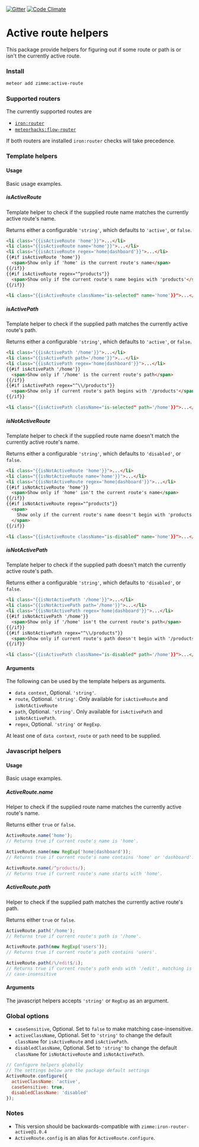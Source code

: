 [![Gitter](https://img.shields.io/badge/gitter-join_chat-brightgreen.svg)](https://gitter.im/zimme/meteor-active-route)
[![Code Climate](https://img.shields.io/codeclimate/github/zimme/meteor-active-route.svg)](https://codeclimate.com/github/zimme/meteor-active-route)

# Active route helpers

This package provide helpers for figuring out if some route or path is or isn't
the currently active route.

### Install

```sh
meteor add zimme:active-route
```

### Supported routers

The currently supported routes are

* [`iron:router`](https://atmospherejs.com/iron/router)
* [`meteorhacks:flow-router`](https://atmospherejs.com/meteorhacks/flow-router)

If both routers are installed `iron:router` checks will take precedence.

### Template helpers

#### Usage

Basic usage examples.

##### isActiveRoute

Template helper to check if the supplied route name matches the currently active route's
name.

Returns either a configurable `'string'`, which defaults to `'active'`, or
`false`.

```html
<li class="{{isActiveRoute 'home'}}">...</li>
<li class="{{isActiveRoute name='home'}}">...</li>
<li class="{{isActiveRoute regex='home|dashboard'}}">...</li>
{{#if isActiveRoute 'home'}}
  <span>Show only if 'home' is the current route's name</span>
{{/if}}
{{#if isActiveRoute regex="^products"}}
  <span>Show only if the current route's name begins with 'products'</span>
{{/if}}

<li class="{{isActiveRoute className="is-selected" name='home'}}">...</li>
```

##### isActivePath

Template helper to check if the supplied path matches the currently active route's path.

Returns either a configurable `'string'`, which defaults to `'active'`, or
`false`.

```html
<li class="{{isActivePath '/home'}}">...</li>
<li class="{{isActivePath path='/home'}}">...</li>
<li class="{{isActivePath regex='home|dashboard'}}">...</li>
{{#if isActivePath '/home'}}
  <span>Show only if '/home' is the current route's path</span>
{{/if}}
{{#if isActivePath regex="^\\/products"}}
  <span>Show only if current route's path begins with '/products'</span>
{{/if}}

<li class="{{isActivePath className="is-selected" path='/home'}}">...</li>
```

##### isNotActiveRoute

Template helper to check if the supplied route name doesn't match the currently active
route's name.

Returns either a configurable `'string'`, which defaults to `'disabled'`, or
`false`.

```html
<li class="{{isNotActiveRoute 'home'}}">...</li>
<li class="{{isNotActiveRoute name='home'}}">...</li>
<li class="{{isNotActiveRoute regex='home|dashboard'}}">...</li>
{{#if isNotActiveRoute 'home'}}
  <span>Show only if 'home' isn't the current route's name</span>
{{/if}}
{{#if isNotActiveRoute regex="^products"}}
  <span>
    Show only if the current route's name doesn't begin with 'products'
  </span>
{{/if}}

<li class="{{isActiveRoute className="is-disabled" name='home'}}">...</li>
```

##### isNotActivePath

Template helper to check if the supplied path doesn't match the currently active route's
path.

Returns either a configurable `'string'`, which defaults to `'disabled'`, or
`false`.

```html
<li class="{{isNotActivePath '/home'}}">...</li>
<li class="{{isNotActivePath path='/home'}}">...</li>
<li class="{{isNotActivePath regex='home|dashboard'}}">...</li>
{{#if isNotActivePath '/home'}}
  <span>Show only if '/home' isn't the current route's path</span>
{{/if}}
{{#if isNotActivePath regex="^\\/products"}}
  <span>Show only if current route's path doesn't begin with '/products'</span>
{{/if}}

<li class="{{isActivePath className="is-disabled" path='/home'}}">...</li>
```

#### Arguments

The following can be used by the template helpers as arguments.

* `data context`, Optional. `'string'`.
* `route`, Optional. `'string'`. Only available for `isActiveRoute` and
  `isNotActiveRoute`
* `path`, Optional. `'string'`. Only available for `isActivePath` and
  `isNotActivePath`.
* `regex`, Optional. `'string'` or `RegExp`.

At least one of `data context`, `route` or `path` need to be supplied.

### Javascript helpers

#### Usage

Basic usage examples.

##### ActiveRoute.name

Helper to check if the supplied route name matches the currently active route's
name.

Returns either `true` or `false`.

```js
ActiveRoute.name('home');
// Returns true if current route's name is 'home'.

ActiveRoute.name(new RegExp('home|dashboard'));
// Returns true if current route's name contains 'home' or 'dashboard'.

ActiveRoute.name(/^products/);
// Returns true if current route's name starts with 'home'.
```

##### ActiveRoute.path

Helper to check if the supplied path matches the currently active route's path.

Returns either `true` or `false`.

```js
ActiveRoute.path('/home');
// Returns true if current route's path is '/home'.

ActiveRoute.path(new RegExp('users'));
// Returns true if current route's path contains 'users'.

ActiveRoute.path(/\/edit$/i);
// Returns true if current route's path ends with '/edit', matching is
// case-insensitive
```

#### Arguments

The javascript helpers accepts `'string'` or `RegExp` as an argument.

### Global options

* `caseSensitive`, Optional. Set to `false` to make matching case-insensitive.
* `activeClassName`, Optional. Set to `'string'` to change the default
  `className` for `isActiveRoute` and `isActivePath`.
* `disabledClassName`, Optional. Set to `'string'` to change the default
  `className` for `isNotActiveRoute` and `isNotActivePath`.

```js
// Configure helpers globally
// The settings below are the package default settings
ActiveRoute.configure({
  activeClassName: 'active',
  caseSensitive: true,
  disabledClassName: 'disabled'
});
```

### Notes

* This version should be backwards-compatible with
  `zimme:iron-router-active@1.0.4`
* `ActiveRoute.config` is an alias for `ActiveRoute.configure`.
